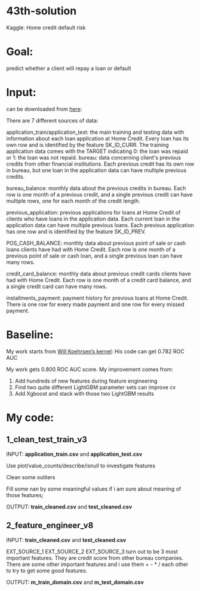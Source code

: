 # 43th-solution
Kaggle: Home credit default risk

# Goal: 

predict whether a client will repay a loan or default 

# Input:

can be downloaded from [here](https://www.kaggle.com/c/home-credit-default-risk/data):

There are 7 different sources of data: 

application_train/application_test: the main training and testing data with information about each loan application at Home Credit. Every loan has its own row and is identified by the feature SK_ID_CURR. The training application data comes with the TARGET indicating 0: the loan was repaid or 1: the loan was not repaid. bureau: data concerning client's previous credits from other financial institutions. Each previous credit has its own row in bureau, but one loan in the application data can have multiple previous credits. 

bureau_balance: monthly data about the previous credits in bureau. Each row is one month of a previous credit, and a single previous credit can have multiple rows, one for each month of the credit length. 

previous_application: previous applications for loans at Home Credit of clients who have loans in the application data. Each current loan in the application data can have multiple previous loans. Each previous application has one row and is identified by the feature SK_ID_PREV. 

POS_CASH_BALANCE: monthly data about previous point of sale or cash loans clients have had with Home Credit. Each row is one month of a previous point of sale or cash loan, and a single previous loan can have many rows. 

credit_card_balance: monthly data about previous credit cards clients have had with Home Credit. Each row is one month of a credit card balance, and a single credit card can have many rows. 

installments_payment: payment history for previous loans at Home Credit. There is one row for every made payment and one row for every missed payment.

# Baseline:

My work starts from [Will Koehrsen’s kernel](https://www.kaggle.com/willkoehrsen/start-here-a-gentle-introduction): His code can get 0.782 ROC AUC 

My work gets 0.800 ROC AUC score. My improvement comes from: 

1. Add hundreds of new features during feature engineering 
2. Find two quite different LightGBM parameter sets can improve cv 
3. Add Xgboost and stack with those two LightGBM results

# My code:

## 1_clean_test_train_v3

INPUT: **application_train.csv** and **application_test.csv**

Use plot/value_counts/describe/isnull to investigate features

Clean some outliers

Fill some nan by some meaningful values if i am sure about meaning of those features; 

OUTPUT: **train_cleaned.csv** and **test_cleaned.csv**

## 2_feature_engineer_v8

INPUT: **train_cleaned.csv** and **test_cleaned.csv**

EXT_SOURCE_1 EXT_SOURCE_2 EXT_SOURCE_3 turn out to be 3 most important features. They are credit score from other bureau companies. There are some other important features and i use them + - * / each other to try to get some good features.

OUTPUT: **m_train_domain.csv** and **m_test_domain.csv**

